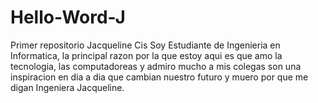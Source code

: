 # Hello-Word-J
Primer repositorio Jacqueline Cis
Soy Estudiante de Ingenieria en Informatica, la principal razon por la que estoy aqui es que amo la tecnologia, las computadoreas y admiro mucho a mis colegas son una inspiracion en dia a dia que cambian nuestro futuro y muero por que me digan Ingeniera Jacqueline.
